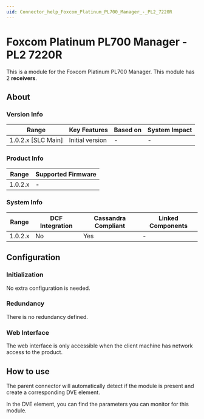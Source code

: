 ```yaml
---
uid: Connector_help_Foxcom_Platinum_PL700_Manager_-_PL2_7220R
---
```


# Foxcom Platinum PL700 Manager - PL2 7220R

This is a module for the Foxcom Platinum PL700 Manager. This module has 2 **receivers**.

## About

### Version Info

| Range                | Key Features     | Based on     | System Impact     |
|----------------------|------------------|--------------|-------------------|
| 1.0.2.x \[SLC Main\] | Initial version  | \-           | \-                |

### Product Info

| Range     | Supported Firmware     |
|-----------|------------------------|
| 1.0.2.x   | \-                     |

### System Info

| **Range** | **DCF Integration** | **Cassandra Compliant** | **Linked Components** |
|-----------|---------------------|-------------------------|-----------------------|
| 1.0.2.x   | No                  | Yes                     | \-                    |

## Configuration

### Initialization

No extra configuration is needed.

### Redundancy

There is no redundancy defined.

### Web Interface

The web interface is only accessible when the client machine has network access to the product.

## How to use

The parent connector will automatically detect if the module is present and create a corresponding DVE element.

In the DVE element, you can find the parameters you can monitor for this module.
